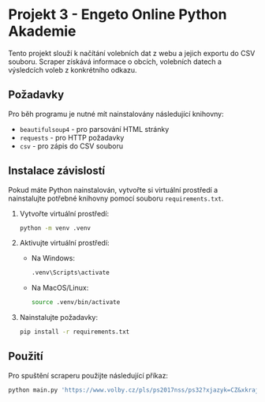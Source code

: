 # Projekt 3 - Engeto Online Python Akademie

Tento projekt slouží k načítání volebních dat z webu a jejich exportu do CSV souboru. Scraper získává informace o obcích, volebních datech a výsledcích voleb z konkrétního odkazu.

## Požadavky

Pro běh programu je nutné mít nainstalovány následující knihovny:

- `beautifulsoup4` - pro parsování HTML stránky
- `requests` - pro HTTP požadavky
- `csv` - pro zápis do CSV souboru

## Instalace závislostí

Pokud máte Python nainstalován, vytvořte si virtuální prostředí a nainstalujte potřebné knihovny pomocí souboru `requirements.txt`.

1. Vytvořte virtuální prostředí:
    ```bash
    python -m venv .venv
    ```

2. Aktivujte virtuální prostředí:
    - Na Windows:
      ```bash
      .venv\Scripts\activate
      ```
    - Na MacOS/Linux:
      ```bash
      source .venv/bin/activate
      ```

3. Nainstalujte požadavky:
    ```bash
    pip install -r requirements.txt
    ```

## Použití

Pro spuštění scraperu použijte následující příkaz:

```bash
python main.py 'https://www.volby.cz/pls/ps2017nss/ps32?xjazyk=CZ&xkraj=5&xnumnuts=4101' 'output_file.csv'
